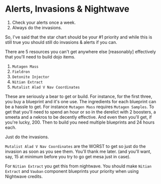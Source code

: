 # Alerts, Invasions & Nightwave
1. Check your alerts once a week.
2. Always do the invasions.

So, I've said that the star chart should be your #1 priority and while this is still true you should still do invasions & alerts if you can. 

There are 5 resources you can't get anywhere else [reasonably] effectively that you'll need to build dojo items.

1. `Mutagen Mass`
1. `Fieldron`
1. `Detonite Injector`
1. `Nitian Extract`
1. `Mutalist Alad V Nav Coordinates`

These are seriously a bear to get or build. For instance, for the first three, you buy a blueprint and it's one use. The ingredients for each blueprint can be a hassle to get. For instance `Mutagen Mass` requires `Mutagen Samples`. To get that you'll need to spend an hour or so in the derelict with 2 boosters, a smeeta and a nekros to be decently effective. And even then you'll get, if you're lucky, 200. Then to build you need multiple blueprints and 24 hours each.

Just do the invasions.

`Mutalist Alad V Nav Coordinates` are the WORST to get so just do the invasion as soon as you see them. You'll thank me later. (and you'll want, say, 15 at minimum before you try to go get mesa just in case).

For `Nitian Extract` you get this from nightwave. You should make `Nitian Extract` and `Vauban` component blueprints your priority when using Nightwave credits.
